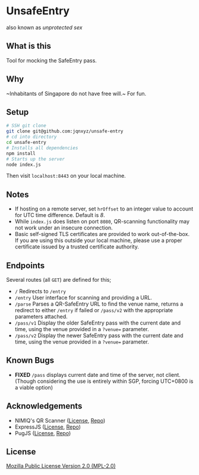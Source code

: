 # UnsafeEntry

also known as *unprotected sex*

## What is this
Tool for mocking the SafeEntry pass.

## Why
~Inhabitants of Singapore do not have free will.~
For fun.

## Setup
```sh
# SSH git clone
git clone git@github.com:jqnxyz/unsafe-entry
# cd into directory
cd unsafe-entry
# Installs all dependencies
npm install
# Starts up the server
node index.js
```
Then visit `localhost:8443` on your local machine.

## Notes
* If hosting on a remote server, set `hrOffset` to an integer value to account for UTC time difference. Default is *8*.
* While `index.js` does listen on port `8080`, QR-scanning functionality may not work under an insecure connection.
* Basic self-signed TLS certificates are provided to work out-of-the-box. If you are using this outside your local machine, please use a proper certificate issued by a trusted certificate authority.

## Endpoints
Several routes (all `GET`) are defined for this;
* `/`
	Redirects to `/entry`
* `/entry`
	User interface for scanning and providing a URL.
* `/parse`
	Parses a QR-SafeEntry URL to find the venue name, returns a redirect to either `/entry` if failed or `/pass/v2` with the appropriate parameters attached.
* `/pass/v1`
	Display the older SafeEntry pass with the current date and time, using the venue provided in a `?venue=` parameter. 
* `/pass/v2`
	Display the newer SafeEntry pass with the current date and time, using the venue provided in a `?venue=` parameter. 

## Known Bugs
* **FIXED** `/pass` displays current date and time of the server, not client. (Though considering the use is entirely within SGP, forcing UTC+0800 is a viable option)

## Acknowledgements
* NIMIQ's QR Scanner ([License](Licenses/QR-SCANNER-LICENSE), [Repo](https://github.com/nimiq/qr-scanner))
* ExpressJS ([License](Licenses/EXPRESS-LICENSE), [Repo](https://github.com/expressjs/express))
* PugJS ([License](Licenses/PUG-LICENSE), [Repo](https://github.com/pugjs/pug))

## License
[Mozilla Public License Version 2.0 (MPL-2.0)](LICENSE.md)